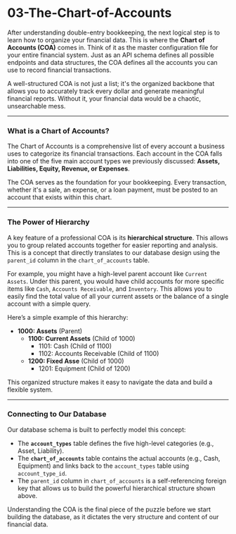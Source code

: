 # 03-The-Chart-of-Accounts

After understanding double-entry bookkeeping, the next logical step is to learn how to organize your financial data. This is where the **Chart of Accounts (COA)** comes in. Think of it as the master configuration file for your entire financial system. Just as an API schema defines all possible endpoints and data structures, the COA defines all the accounts you can use to record financial transactions.

A well-structured COA is not just a list; it's the organized backbone that allows you to accurately track every dollar and generate meaningful financial reports. Without it, your financial data would be a chaotic, unsearchable mess.

---

### What is a Chart of Accounts?

The Chart of Accounts is a comprehensive list of every account a business uses to categorize its financial transactions. Each account in the COA falls into one of the five main account types we previously discussed: **Assets, Liabilities, Equity, Revenue, or Expenses**.

The COA serves as the foundation for your bookkeeping. Every transaction, whether it's a sale, an expense, or a loan payment, must be posted to an account that exists within this chart.

---

### The Power of Hierarchy

A key feature of a professional COA is its **hierarchical structure**. This allows you to group related accounts together for easier reporting and analysis. This is a concept that directly translates to our database design using the `parent_id` column in the `chart_of_accounts` table.

For example, you might have a high-level parent account like `Current Assets`. Under this parent, you would have child accounts for more specific items like `Cash`, `Accounts Receivable`, and `Inventory`. This allows you to easily find the total value of all your current assets or the balance of a single account with a simple query.

Here’s a simple example of this hierarchy:

* **1000: Assets** (Parent)
    * **1100: Current Assets** (Child of 1000)
        * 1101: Cash (Child of 1100)
        * 1102: Accounts Receivable (Child of 1100)
    * **1200: Fixed Asse** (Child of 1000)
        * 1201: Equipment (Child of 1200)

This organized structure makes it easy to navigate the data and build a flexible system.

---

### Connecting to Our Database

Our database schema is built to perfectly model this concept:

* The **`account_types`** table defines the five high-level categories (e.g., Asset, Liability).
* The **`chart_of_accounts`** table contains the actual accounts (e.g., Cash, Equipment) and links back to the `account_types` table using `account_type_id`.
* The `parent_id` column in `chart_of_accounts` is a self-referencing foreign key that allows us to build the powerful hierarchical structure shown above.

Understanding the COA is the final piece of the puzzle before we start building the database, as it dictates the very structure and content of our financial data.